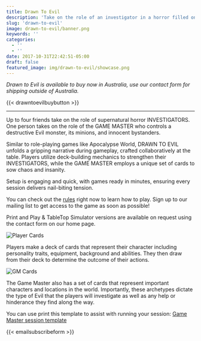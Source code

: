 ```yaml
---
title: Drawn To Evil
description: 'Take on the role of an investigator in a horror filled one session story whilst one of your friends takes on the role of the Game Master, who controls a destructive Evil monster, their minions and innocent bystanders.'
slug: 'drawn-to-evil'
image: drawn-to-evil/banner.png
keywords: ''
categories:
  - ''
  - ''
date: 2017-10-31T22:42:51-05:00
draft: false
featured_image: img/drawn-to-evil/showcase.png
---
```


*Drawn to Evil is available to buy now in Australia, use our contact form for shipping outside of Australia.*

{{< drawntoevilbuybutton >}}

-----



Up to four friends take on the role of supernatural horror INVESTIGATORS. One person takes on the role of the GAME MASTER who controls a destructive Evil monster, its minions, and innocent bystanders.

Similar to role-playing games like Apocalypse World, DRAWN TO EVIL unfolds a gripping narrative during gameplay, crafted collaboratively at the table. Players utilize deck-building mechanics to strengthen their INVESTIGATORS, while the GAME MASTER employs a unique set of cards to sow chaos and insanity.

Setup is engaging and quick, with games ready in minutes, ensuring every session delivers nail-biting tension.

You can check out the [rules](/drawn-to-evil-rules) right now to learn how to play. Sign up to our mailing list to get access to the game as soon as possible!

Print and Play & TableTop Simulator versions are available on request using the contact form on our home page.


![Player Cards](/img/drawn-to-evil/showcase.png)

Players make a deck of cards that represent their character including personality traits, equipment, background and abilities. They then draw from their deck to determine the outcome of their actions.

![GM Cards](/img/drawn-to-evil/showcase_dm.png)

The Game Master also has a set of cards that represent important characters and locations in the world. Importantly, these archetypes dictate the type of Evil that the players will investigate as well as any help or hinderance they find along the way.

You can use print this template to assist with running your session: [Game Master session template](https://drawntoevil.s3.ap-southeast-2.amazonaws.com/GameMasterNotes.pdf)

{{< emailsubscribeform >}}
